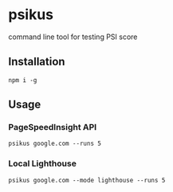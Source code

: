 # psikus
command line tool for testing PSI score

## Installation

`npm i -g`

## Usage

### PageSpeedInsight API

`psikus google.com --runs 5`

### Local Lighthouse

`psikus google.com --mode lighthouse --runs 5`
